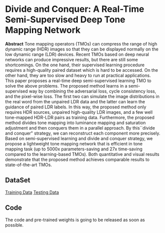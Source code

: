 # Divide and Conquer: A Real-Time Semi-Supervised Deep Tone Mapping Network

**Abstract**
Tone mapping operators (TMOs) can compress the range of high dynamic range (HDR) images so that they can be displayed normally on the low dynamic range (LDR) devices. Recent TMOs based on deep neural networks can produce impressive results, but there are still some shortcomings. On the one hand, their supervised learning procedure requires a high-quality paired dataset which is hard to be accessed. On the other hand, they are too slow and heavy to run at practical applications. This paper proposes a real-time deep semi-supervised learning TMO to solve the above problems. The proposed method learns in a semi-supervised way by combining the adversarial loss, cycle consistency loss, and the pixel-wise loss. The first two can simulate the image distributions in the real word from the unpaired LDR data and the latter can learn the guidance of paired LDR labels. In this way, the proposed method only requires HDR sources, unpaired high-quality LDR images, and a few well tone-mapped HDR-LDR pairs as training data. Furthermore, the proposed method divides tone mapping into luminance mapping and saturation adjustment and then conquers them in a parallel approach. By this``divide and conquer" strategy, we can reconstruct each component more precisely. Based on semi-supervised learning and divide and conquer strategy, we propose a lightweight tone mapping network that is efficient in tone mapping task (up to 5000x parameters-saving and 27x time-saving compared to the learning-based TMOs). Both quantitative and visual results demonstrate that the proposed method achieves comparable results to state-of-the-art TMOs.


## DataSet

[Training Data](https://drive.google.com/file/d/1aHdLkexzdqXTmMU2sokTUaDAZjhwqVxw/view?usp=sharing)
[Testing Data](https://drive.google.com/file/d/193T7IzEDj4iXJyAvyCsRO_dhJPdF12Pz/view?usp=sharing)

## Code
The code and pre-trained weights is going to be released as soon as possible.

